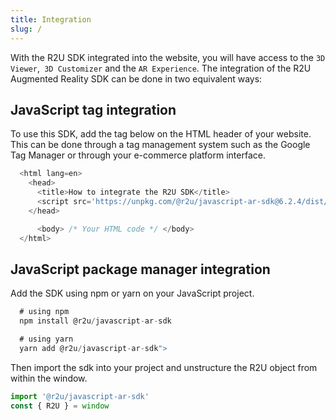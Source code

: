 ```yaml
---
title: Integration
slug: /
---
```


With the R2U SDK integrated into the website, you will have access to the `3D Viewer`,` 3D Customizer` and the `AR Experience`.
The integration of the R2U Augmented Reality SDK can be done in two equivalent ways:

## JavaScript tag integration

To use this SDK, add the tag below on the HTML header of your website. This can be done through a tag management system such as the Google Tag Manager or through your e-commerce platform interface.

```typescript
  <html lang=en>
    <head>
      <title>How to integrate the R2U SDK</title>
      <script src='https://unpkg.com/@r2u/javascript-ar-sdk@6.2.4/dist/index.js'></script>
    </head>

      <body> /* Your HTML code */ </body>
  </html>
```

## JavaScript package manager integration

Add the SDK using npm or yarn on your JavaScript project.

```typescript
  # using npm
  npm install @r2u/javascript-ar-sdk

  # using yarn
  yarn add @r2u/javascript-ar-sdk">
```

Then import the sdk into your project and unstructure the R2U object from within the window.

```typescript
import '@r2u/javascript-ar-sdk'
const { R2U } = window
```
